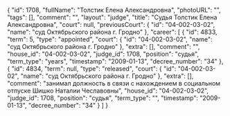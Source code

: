 {
    "id": 1708,
    "fullName": "Толстик Елена Александровна",
    "photoURL": "",
    "tags": [],
    "comment": "",
    "layout": "judge",
    "title": "Судья Толстик Елена Александровна",
    "court": null,
    "previousCourt": {
        "id": "04-002-03-02",
        "name": "суд Октябрьского района г. Гродно"
    },
    "career": [
        {
            "id": 4833,
            "term": 5,
            "type": "appointed",
            "court": {
                "id": "04-002-03-02",
                "name": "суд Октябрьского района г. Гродно"
            },
            "extra": [],
            "comment": "",
            "house_id": "04-002-03-02",
            "judge_id": 1708,
            "position": "судья",
            "term_type": "years",
            "timestamp": "2009-01-13",
            "decree_number": "34"
        },
        {
            "id": 4834,
            "term": null,
            "type": "released",
            "court": {
                "id": "04-002-03-02",
                "name": "суд Октябрьского района г. Гродно"
            },
            "extra": [],
            "comment": "занимал должность в связи с нахождением в социальном отпуске Шишко Наталии Чеславовны",
            "house_id": "04-002-03-02",
            "judge_id": 1708,
            "position": "судья",
            "term_type": "",
            "timestamp": "2009-01-13",
            "decree_number": "34"
        }
    ]
}